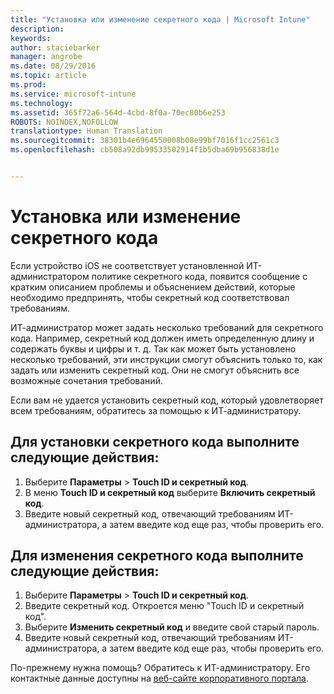 ```yaml
---
title: "Установка или изменение секретного кода | Microsoft Intune"
description: 
keywords: 
author: staciebarker
manager: angrobe
ms.date: 08/29/2016
ms.topic: article
ms.prod: 
ms.service: microsoft-intune
ms.technology: 
ms.assetid: 365f72a6-564d-4cbd-8f0a-70ec80b6e253
ROBOTS: NOINDEX,NOFOLLOW
translationtype: Human Translation
ms.sourcegitcommit: 38301b4e6964550008b08e99bf7016f1cc2561c3
ms.openlocfilehash: cb508a92db99533502914f1b5dba69b956838d1e


---
```


# Установка или изменение секретного кода

Если устройство iOS не соответствует установленной ИТ-администратором политике секретного кода, появится сообщение с кратким описанием проблемы и объяснением действий, которые необходимо предпринять, чтобы секретный код соответствовал требованиям.

ИТ-администратор может задать несколько требований для секретного кода. Например, секретный код должен иметь определенную длину и содержать буквы и цифры и т. д. Так как может быть установлено несколько требований, эти инструкции смогут объяснить только то, как задать или изменить секретный код. Они не смогут объяснить все возможные сочетания требований.

Если вам не удается установить секретный код, который удовлетворяет всем требованиям, обратитесь за помощью к ИТ-администратору.

## Для установки секретного кода выполните следующие действия:

1. Выберите **Параметры** > **Touch ID и секретный код**.
2. В меню **Touch ID и секретный код** выберите **Включить секретный код**.
3. Введите новый секретный код, отвечающий требованиям ИТ-администратора, а затем введите код еще раз, чтобы проверить его.

## Для изменения секретного кода выполните следующие действия:

1. Выберите **Параметры** > **Touch ID и секретный код**.
2. Введите секретный код. Откроется меню "Touch ID и секретный код".
2. Выберите **Изменить секретный код** и введите свой старый пароль.
3. Введите новый секретный код, отвечающий требованиям ИТ-администратора, а затем введите код еще раз, чтобы проверить его.

По-прежнему нужна помощь? Обратитесь к ИТ-администратору. Его контактные данные доступны на [веб-сайте корпоративного портала](http://portal.manage.microsoft.com).




<!--HONumber=Aug16_HO5-->


